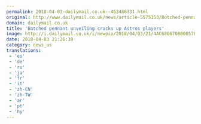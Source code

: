 ```yaml
---
permalink: 2018-04-03-dailymail.co.uk--463486331.html
original: http://www.dailymail.co.uk/news/article-5575153/Botched-pennant-unveiling-cracks-Astros-players-stadium-workers-enlist-leaf-blower.html?ITO=1490&ns_mchannel=rss&ns_campaign=1490
domain: dailymail.co.uk
title: 'Botched pennant unveiling cracks up Astros players'
image: http://i.dailymail.co.uk/i/newpix/2018/04/03/21/4AC6866700000578-0-image-a-49_1522788269002.jpg
date: 2018-04-03 21:26:30
category: news_us
translations: 
 - 'es'
 - 'de'
 - 'ru'
 - 'ja'
 - 'fr'
 - 'it'
 - 'zh-CN'
 - 'zh-TW'
 - 'ar'
 - 'pt'
 - 'hy'
---
```


